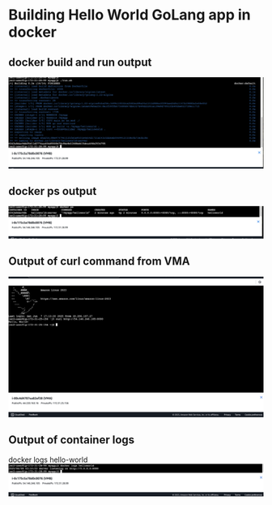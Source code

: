 # Building Hello World GoLang app in docker

## docker build and run output
![alt text](Docker-build-run.png)

## docker ps output
![alt text](docker-ps.png)

## Output of curl command from VMA
![alt text](curl-command-vma.png)

## Output of container logs 
docker logs hello-world
![alt text](logs.png)
